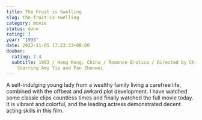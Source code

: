 ```yaml
---
title: The Fruit is Swelling
slug: the-fruit-is-swelling
category: movie
status: done
rating: 3
year: "1993"
date: 2022-11-05 17:23:33+08:00
douban:
  rating: 7.4
  subtitle: 1993 / Hong Kong, China / Romance Erotica / Directed by Chin Man Kei,
    Starring Amy Yip and Pan Zhenwei
---
```


A self-indulging young lady from a wealthy family living a carefree life, combined with the offbeat and awkard plot development. I have watched some classic clips countless times and finally watched the full movie today. It is vibrant and colorful, and the leading actress demonstrated decent acting skills in this film.

